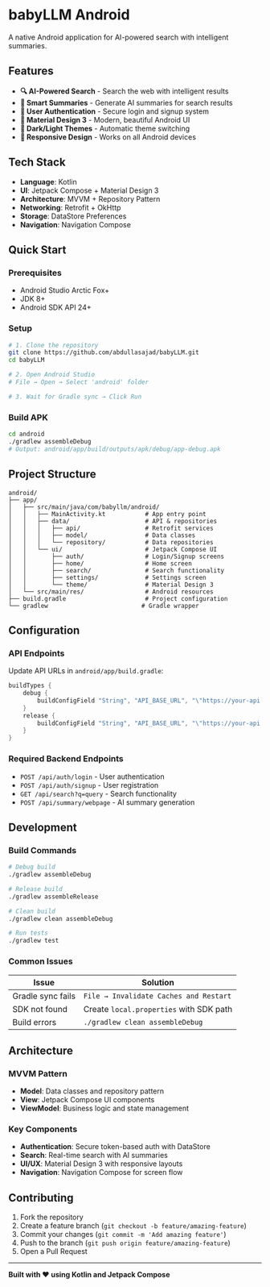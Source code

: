 # babyLLM Android

A native Android application for AI-powered search with intelligent summaries.

## Features

- **🔍 AI-Powered Search** - Search the web with intelligent results
- **📝 Smart Summaries** - Generate AI summaries for search results  
- **🔐 User Authentication** - Secure login and signup system
- **🎨 Material Design 3** - Modern, beautiful Android UI
- **🌙 Dark/Light Themes** - Automatic theme switching
- **📱 Responsive Design** - Works on all Android devices

## Tech Stack

- **Language**: Kotlin
- **UI**: Jetpack Compose + Material Design 3
- **Architecture**: MVVM + Repository Pattern
- **Networking**: Retrofit + OkHttp
- **Storage**: DataStore Preferences
- **Navigation**: Navigation Compose

## Quick Start

### Prerequisites
- Android Studio Arctic Fox+
- JDK 8+
- Android SDK API 24+

### Setup
```bash
# 1. Clone the repository
git clone https://github.com/abdullasajad/babyLLM.git
cd babyLLM

# 2. Open Android Studio
# File → Open → Select 'android' folder

# 3. Wait for Gradle sync → Click Run
```

### Build APK
```bash
cd android
./gradlew assembleDebug
# Output: android/app/build/outputs/apk/debug/app-debug.apk
```

## Project Structure

```
android/
├── app/
│   ├── src/main/java/com/babyllm/android/
│   │   ├── MainActivity.kt           # App entry point
│   │   ├── data/                     # API & repositories
│   │   │   ├── api/                  # Retrofit services
│   │   │   ├── model/                # Data classes
│   │   │   └── repository/           # Data repositories
│   │   └── ui/                       # Jetpack Compose UI
│   │       ├── auth/                 # Login/Signup screens
│   │       ├── home/                 # Home screen
│   │       ├── search/               # Search functionality
│   │       ├── settings/             # Settings screen
│   │       └── theme/                # Material Design 3
│   └── src/main/res/                 # Android resources
├── build.gradle                      # Project configuration
└── gradlew                          # Gradle wrapper
```

## Configuration

### API Endpoints
Update API URLs in `android/app/build.gradle`:
```gradle
buildTypes {
    debug {
        buildConfigField "String", "API_BASE_URL", "\"https://your-api.com/api\""
    }
    release {
        buildConfigField "String", "API_BASE_URL", "\"https://your-api.com/api\""
    }
}
```

### Required Backend Endpoints
- `POST /api/auth/login` - User authentication
- `POST /api/auth/signup` - User registration
- `GET /api/search?q=query` - Search functionality
- `POST /api/summary/webpage` - AI summary generation

## Development

### Build Commands
```bash
# Debug build
./gradlew assembleDebug

# Release build
./gradlew assembleRelease

# Clean build
./gradlew clean assembleDebug

# Run tests
./gradlew test
```

### Common Issues
| Issue | Solution |
|-------|----------|
| Gradle sync fails | `File → Invalidate Caches and Restart` |
| SDK not found | Create `local.properties` with SDK path |
| Build errors | `./gradlew clean assembleDebug` |

## Architecture

### MVVM Pattern
- **Model**: Data classes and repository pattern
- **View**: Jetpack Compose UI components  
- **ViewModel**: Business logic and state management

### Key Components
- **Authentication**: Secure token-based auth with DataStore
- **Search**: Real-time search with AI summaries
- **UI/UX**: Material Design 3 with responsive layouts
- **Navigation**: Navigation Compose for screen flow

## Contributing

1. Fork the repository
2. Create a feature branch (`git checkout -b feature/amazing-feature`)
3. Commit your changes (`git commit -m 'Add amazing feature'`)
4. Push to the branch (`git push origin feature/amazing-feature`)
5. Open a Pull Request

---

**Built with ❤️ using Kotlin and Jetpack Compose**

